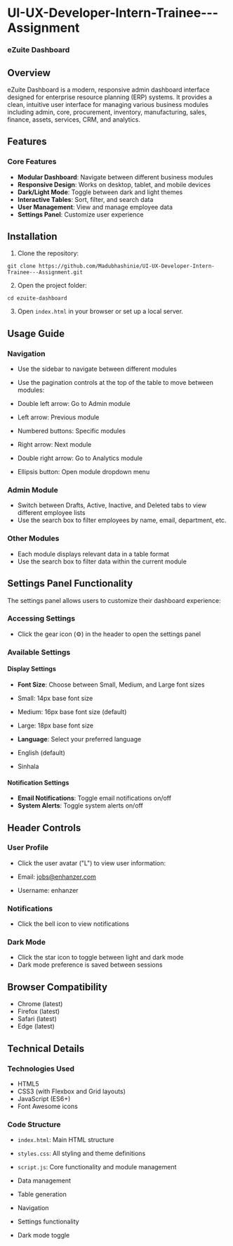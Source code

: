 # UI-UX-Developer-Intern-Trainee---Assignment

### eZuite Dashboard

## Overview

eZuite Dashboard is a modern, responsive admin dashboard interface designed for enterprise resource planning (ERP) systems. It provides a clean, intuitive user interface for managing various business modules including admin, core, procurement, inventory, manufacturing, sales, finance, assets, services, CRM, and analytics.

## Features

### Core Features

- **Modular Dashboard**: Navigate between different business modules
- **Responsive Design**: Works on desktop, tablet, and mobile devices
- **Dark/Light Mode**: Toggle between dark and light themes
- **Interactive Tables**: Sort, filter, and search data
- **User Management**: View and manage employee data
- **Settings Panel**: Customize user experience


## Installation

1. Clone the repository:

```plaintext
git clone https://github.com/Madubhashinie/UI-UX-Developer-Intern-Trainee---Assignment.git
```


2. Open the project folder:

```plaintext
cd ezuite-dashboard
```


3. Open `index.html` in your browser or set up a local server.



## Usage Guide

### Navigation

- Use the sidebar to navigate between different modules
- Use the pagination controls at the top of the table to move between modules:

- Double left arrow: Go to Admin module
- Left arrow: Previous module
- Numbered buttons: Specific modules
- Right arrow: Next module
- Double right arrow: Go to Analytics module
- Ellipsis button: Open module dropdown menu





### Admin Module

- Switch between Drafts, Active, Inactive, and Deleted tabs to view different employee lists
- Use the search box to filter employees by name, email, department, etc.


### Other Modules

- Each module displays relevant data in a table format
- Use the search box to filter data within the current module


## Settings Panel Functionality

The settings panel allows users to customize their dashboard experience:

### Accessing Settings

- Click the gear icon (⚙️) in the header to open the settings panel


### Available Settings

#### Display Settings

- **Font Size**: Choose between Small, Medium, and Large font sizes

- Small: 14px base font size
- Medium: 16px base font size (default)
- Large: 18px base font size



- **Language**: Select your preferred language

- English (default)
- Sinhala





#### Notification Settings

- **Email Notifications**: Toggle email notifications on/off
- **System Alerts**: Toggle system alerts on/off






## Header Controls

### User Profile

- Click the user avatar ("L") to view user information:

- Email: [jobs@enhanzer.com](mailto:jobs@enhanzer.com)
- Username: enhanzer





### Notifications

- Click the bell icon to view notifications


### Dark Mode

- Click the star icon to toggle between light and dark mode
- Dark mode preference is saved between sessions


## Browser Compatibility

- Chrome (latest)
- Firefox (latest)
- Safari (latest)
- Edge (latest)

## Technical Details

### Technologies Used

- HTML5
- CSS3 (with Flexbox and Grid layouts)
- JavaScript (ES6+)
- Font Awesome icons

  
### Code Structure

- `index.html`: Main HTML structure
- `styles.css`: All styling and theme definitions
- `script.js`: Core functionality and module management

- Data management
- Table generation
- Navigation
- Settings functionality
- Dark mode toggle
